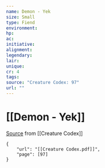 ```yaml
---
name: Demon - Yek
size: Small
type: Fiend
environment: 
hp: 
ac: 
initiative: 
alignment: 
legendary: 
lair: 
unique: 
cr: 4
tags: 
source: "Creature Codex: 97"
url: ""
---
```

# [[Demon - Yek]]

[Source](zotero://open-pdf/library/items/NTNKJRHG?page=97) from [[Creature Codex]]

```pdf
{
	"url": "[[Creature Codex.pdf]]",
	"page": [97]
}
```

